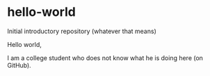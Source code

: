 # hello-world
Initial introductory repository (whatever that means)

Hello world,

I am a college student who does not know what he is doing here (on GitHub).
